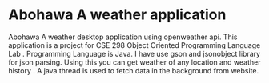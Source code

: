 # Abohawa A weather application 
Abohawa A weather desktop application using openweather api. This application is a project for CSE 298 Object Oriented Programming Language Lab . Programming Language is Java. I have use gson  and jsonobject library for json parsing. Using this you can get weather of any location and weather  history . A java thread is used to fetch data in the background from website.
